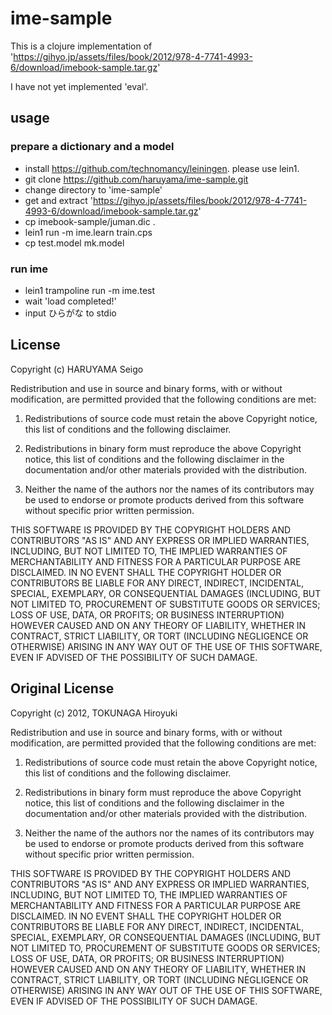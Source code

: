 # ime-sample

This is a clojure implementation of 'https://gihyo.jp/assets/files/book/2012/978-4-7741-4993-6/download/imebook-sample.tar.gz'

I have not yet implemented 'eval'.

## usage

### prepare a dictionary and a model

* install https://github.com/technomancy/leiningen. please use lein1.
* git clone https://github.com/haruyama/ime-sample.git
* change directory to 'ime-sample'
* get and extract 'https://gihyo.jp/assets/files/book/2012/978-4-7741-4993-6/download/imebook-sample.tar.gz'
* cp imebook-sample/juman.dic .
* lein1 run -m ime.learn train.cps
* cp test.model mk.model

### run ime

* lein1 trampoline run -m ime.test
* wait 'load completed!'
* input ひらがな to stdio

## License

  Copyright (c) HARUYAMA Seigo

 Redistribution and use in source and binary forms, with or without
modification, are permitted provided that the following conditions are
met:

   1. Redistributions of source code must retain the above Copyright
notice, this list of conditions and the following disclaimer.

   2. Redistributions in binary form must reproduce the above
Copyright notice, this list of conditions and the following disclaimer
in the documentation and/or other materials provided with the
distribution.

   3. Neither the name of the authors nor the names of its
contributors may be used to endorse or promote products derived from
this software without specific prior written permission.

THIS SOFTWARE IS PROVIDED BY THE COPYRIGHT HOLDERS AND CONTRIBUTORS
"AS IS" AND ANY EXPRESS OR IMPLIED WARRANTIES, INCLUDING, BUT NOT
LIMITED TO, THE IMPLIED WARRANTIES OF MERCHANTABILITY AND FITNESS FOR
A PARTICULAR PURPOSE ARE DISCLAIMED. IN NO EVENT SHALL THE COPYRIGHT
HOLDER OR CONTRIBUTORS BE LIABLE FOR ANY DIRECT, INDIRECT, INCIDENTAL,
SPECIAL, EXEMPLARY, OR CONSEQUENTIAL DAMAGES (INCLUDING, BUT NOT
LIMITED TO, PROCUREMENT OF SUBSTITUTE GOODS OR SERVICES; LOSS OF USE,
DATA, OR PROFITS; OR BUSINESS INTERRUPTION) HOWEVER CAUSED AND ON ANY
THEORY OF LIABILITY, WHETHER IN CONTRACT, STRICT LIABILITY, OR TORT
(INCLUDING NEGLIGENCE OR OTHERWISE) ARISING IN ANY WAY OUT OF THE USE
OF THIS SOFTWARE, EVEN IF ADVISED OF THE POSSIBILITY OF SUCH DAMAGE.

## Original License

  Copyright (c) 2012, TOKUNAGA Hiroyuki

 Redistribution and use in source and binary forms, with or without
modification, are permitted provided that the following conditions are
met:

   1. Redistributions of source code must retain the above Copyright
notice, this list of conditions and the following disclaimer.

   2. Redistributions in binary form must reproduce the above
Copyright notice, this list of conditions and the following disclaimer
in the documentation and/or other materials provided with the
distribution.

   3. Neither the name of the authors nor the names of its
contributors may be used to endorse or promote products derived from
this software without specific prior written permission.

THIS SOFTWARE IS PROVIDED BY THE COPYRIGHT HOLDERS AND CONTRIBUTORS
"AS IS" AND ANY EXPRESS OR IMPLIED WARRANTIES, INCLUDING, BUT NOT
LIMITED TO, THE IMPLIED WARRANTIES OF MERCHANTABILITY AND FITNESS FOR
A PARTICULAR PURPOSE ARE DISCLAIMED. IN NO EVENT SHALL THE COPYRIGHT
HOLDER OR CONTRIBUTORS BE LIABLE FOR ANY DIRECT, INDIRECT, INCIDENTAL,
SPECIAL, EXEMPLARY, OR CONSEQUENTIAL DAMAGES (INCLUDING, BUT NOT
LIMITED TO, PROCUREMENT OF SUBSTITUTE GOODS OR SERVICES; LOSS OF USE,
DATA, OR PROFITS; OR BUSINESS INTERRUPTION) HOWEVER CAUSED AND ON ANY
THEORY OF LIABILITY, WHETHER IN CONTRACT, STRICT LIABILITY, OR TORT
(INCLUDING NEGLIGENCE OR OTHERWISE) ARISING IN ANY WAY OUT OF THE USE
OF THIS SOFTWARE, EVEN IF ADVISED OF THE POSSIBILITY OF SUCH DAMAGE.
